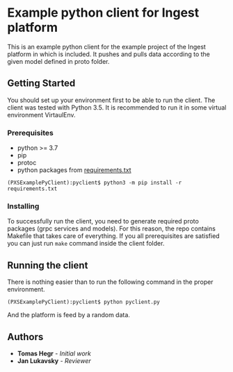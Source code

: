 # Example python client for Ingest platform

This is an example python client for the example project of the Ingest platform in which is included. It pushes and pulls data according to the given model defined in proto folder.

## Getting Started

You should set up your environment first to be able to run the client. The client was tested with Python 3.5. It is recommended to run it in some virtual environment VirtaulEnv.

### Prerequisites

* python >= 3.7
* pip
* protoc
* python packages from [requirements.txt](requirements.txt)

```
(PXSExamplePyClient):pyclient$ python3 -m pip install -r requirements.txt
```

### Installing

To successfully run the client, you need to generate required proto packages (grpc services and models). For this reason, the repo contains Makefile that takes care of everything. If you all prerequisites are satisfied you can just run `make` command inside the client folder.

## Running the client

There is nothing easier than to run the following command in the proper environment.
```
(PXSExamplePyClient):pyclient$ python pyclient.py
```
And the platform is feed by a random data.

## Authors

* **Tomas Hegr** - *Initial work*
* **Jan Lukavsky** - *Reviewer*


